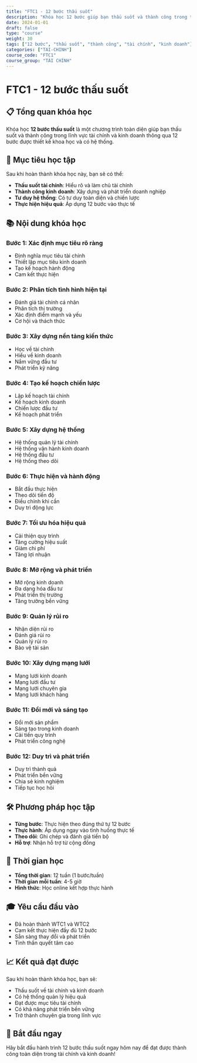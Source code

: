 ```yaml
---
title: "FTC1 - 12 bước thấu suốt"
description: "Khóa học 12 bước giúp bạn thấu suốt và thành công trong tài chính và kinh doanh"
date: 2024-01-01
draft: false
type: "course"
weight: 30
tags: ["12 bước", "thấu suốt", "thành công", "tài chính", "kinh doanh"]
categories: ["TAI-CHINH"]
course_code: "FTC1"
course_group: "TÀI CHÍNH"
---
```


# FTC1 - 12 bước thấu suốt

## 📋 Tổng quan khóa học

Khóa học **12 bước thấu suốt** là một chương trình toàn diện giúp bạn thấu suốt và thành công trong lĩnh vực tài chính và kinh doanh thông qua 12 bước được thiết kế khoa học và có hệ thống.

## 🎯 Mục tiêu học tập

Sau khi hoàn thành khóa học này, bạn sẽ có thể:

- **Thấu suốt tài chính**: Hiểu rõ và làm chủ tài chính
- **Thành công kinh doanh**: Xây dựng và phát triển doanh nghiệp
- **Tư duy hệ thống**: Có tư duy toàn diện và chiến lược
- **Thực hiện hiệu quả**: Áp dụng 12 bước vào thực tế

## 📚 Nội dung khóa học

### Bước 1: Xác định mục tiêu rõ ràng
- Định nghĩa mục tiêu tài chính
- Thiết lập mục tiêu kinh doanh
- Tạo kế hoạch hành động
- Cam kết thực hiện

### Bước 2: Phân tích tình hình hiện tại
- Đánh giá tài chính cá nhân
- Phân tích thị trường
- Xác định điểm mạnh và yếu
- Cơ hội và thách thức

### Bước 3: Xây dựng nền tảng kiến thức
- Học về tài chính
- Hiểu về kinh doanh
- Nắm vững đầu tư
- Phát triển kỹ năng

### Bước 4: Tạo kế hoạch chiến lược
- Lập kế hoạch tài chính
- Kế hoạch kinh doanh
- Chiến lược đầu tư
- Kế hoạch phát triển

### Bước 5: Xây dựng hệ thống
- Hệ thống quản lý tài chính
- Hệ thống vận hành kinh doanh
- Hệ thống đầu tư
- Hệ thống theo dõi

### Bước 6: Thực hiện và hành động
- Bắt đầu thực hiện
- Theo dõi tiến độ
- Điều chỉnh khi cần
- Duy trì động lực

### Bước 7: Tối ưu hóa hiệu quả
- Cải thiện quy trình
- Tăng cường hiệu suất
- Giảm chi phí
- Tăng lợi nhuận

### Bước 8: Mở rộng và phát triển
- Mở rộng kinh doanh
- Đa dạng hóa đầu tư
- Phát triển thị trường
- Tăng trưởng bền vững

### Bước 9: Quản lý rủi ro
- Nhận diện rủi ro
- Đánh giá rủi ro
- Quản lý rủi ro
- Bảo vệ tài sản

### Bước 10: Xây dựng mạng lưới
- Mạng lưới kinh doanh
- Mạng lưới đầu tư
- Mạng lưới chuyên gia
- Mạng lưới khách hàng

### Bước 11: Đổi mới và sáng tạo
- Đổi mới sản phẩm
- Sáng tạo trong kinh doanh
- Cải tiến quy trình
- Phát triển công nghệ

### Bước 12: Duy trì và phát triển
- Duy trì thành quả
- Phát triển bền vững
- Chia sẻ kinh nghiệm
- Tiếp tục học hỏi

## 🛠️ Phương pháp học tập

- **Từng bước**: Thực hiện theo đúng thứ tự 12 bước
- **Thực hành**: Áp dụng ngay vào tình huống thực tế
- **Theo dõi**: Ghi chép và đánh giá tiến bộ
- **Hỗ trợ**: Nhận hỗ trợ từ cộng đồng

## 📅 Thời gian học

- **Tổng thời gian**: 12 tuần (1 bước/tuần)
- **Thời gian mỗi tuần**: 4-5 giờ
- **Hình thức**: Học online kết hợp thực hành

## 🎓 Yêu cầu đầu vào

- Đã hoàn thành WTC1 và WTC2
- Cam kết thực hiện đầy đủ 12 bước
- Sẵn sàng thay đổi và phát triển
- Tinh thần quyết tâm cao

## 📈 Kết quả đạt được

Sau khi hoàn thành khóa học, bạn sẽ:

- Thấu suốt về tài chính và kinh doanh
- Có hệ thống quản lý hiệu quả
- Đạt được mục tiêu tài chính
- Có khả năng phát triển bền vững
- Trở thành chuyên gia trong lĩnh vực

## 🚀 Bắt đầu ngay

Hãy bắt đầu hành trình 12 bước thấu suốt ngay hôm nay để đạt được thành công toàn diện trong tài chính và kinh doanh!
